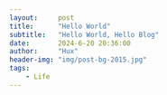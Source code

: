 ```yaml
---
layout:     post
title:      "Hello World"
subtitle:   "Hello World, Hello Blog"
date:       2024-6-20 20:36:00
author:     "Hux"
header-img: "img/post-bg-2015.jpg"
tags:
    - Life
---
```

